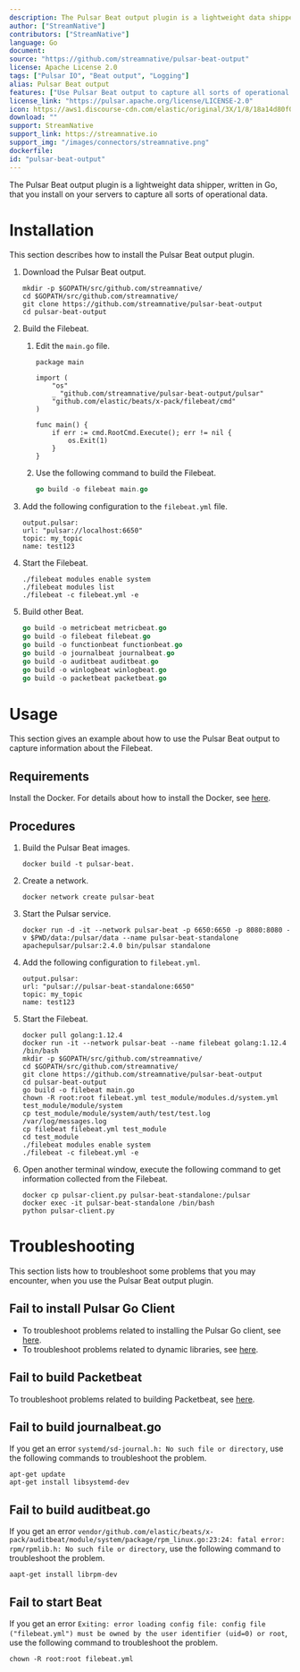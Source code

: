 ```yaml
---
description: The Pulsar Beat output plugin is a lightweight data shipper, written in Go, that you install on your servers to capture all sorts of operational data.
author: ["StreamNative"]
contributors: ["StreamNative"]
language: Go
document: 
source: "https://github.com/streamnative/pulsar-beat-output"
license: Apache License 2.0
tags: ["Pulsar IO", "Beat output", "Logging"]
alias: Pulsar Beat output
features: ["Use Pulsar Beat output to capture all sorts of operational data"]
license_link: "https://pulsar.apache.org/license/LICENSE-2.0"
icon: https://aws1.discourse-cdn.com/elastic/original/3X/1/8/18a14d80f0e626d44a1b531df11869baea5c9cf4.png
download: ""
support: StreamNative
support_link: https://streamnative.io
support_img: "/images/connectors/streamnative.png"
dockerfile: 
id: "pulsar-beat-output"
---
```



The Pulsar Beat output plugin is a lightweight data shipper, written in Go, that you install on your servers to capture all sorts of operational data.

# Installation

This section describes how to install the Pulsar Beat output plugin.

1. Download the Pulsar Beat output.

    ```
    mkdir -p $GOPATH/src/github.com/streamnative/
    cd $GOPATH/src/github.com/streamnative/
    git clone https://github.com/streamnative/pulsar-beat-output
    cd pulsar-beat-output
    ```

2. Build the Filebeat.

   1. Edit the `main.go` file.

        ```
        package main

        import (
            "os"
            _ "github.com/streamnative/pulsar-beat-output/pulsar"
            "github.com/elastic/beats/x-pack/filebeat/cmd"
        )

        func main() {
            if err := cmd.RootCmd.Execute(); err != nil {
                os.Exit(1)
            }
        }
        ```
   2. Use the following command to build the Filebeat.

        ```go
        go build -o filebeat main.go
        ```

3. Add the following configuration to the `filebeat.yml` file.

    ```
    output.pulsar:
    url: "pulsar://localhost:6650"
    topic: my_topic
    name: test123
    ```

4. Start the Filebeat.

    ```
    ./filebeat modules enable system
    ./filebeat modules list
    ./filebeat -c filebeat.yml -e
    ```

5. Build other Beat.

    ```go
    go build -o metricbeat metricbeat.go
    go build -o filebeat filebeat.go
    go build -o functionbeat functionbeat.go
    go build -o journalbeat journalbeat.go
    go build -o auditbeat auditbeat.go
    go build -o winlogbeat winlogbeat.go
    go build -o packetbeat packetbeat.go
    ```

# Usage

This section gives an example about how to use the Pulsar Beat output to capture information about the Filebeat.

## Requirements

Install the Docker. For details about how to install the Docker, see [here](https://docs.docker.com/docker-for-mac/install/).

## Procedures

1. Build the Pulsar Beat images.

    ```
    docker build -t pulsar-beat.
    ```

2. Create a network.

    ```
    docker network create pulsar-beat
    ```

3. Start the Pulsar service.

    ```
    docker run -d -it --network pulsar-beat -p 6650:6650 -p 8080:8080 -v $PWD/data:/pulsar/data --name pulsar-beat-standalone apachepulsar/pulsar:2.4.0 bin/pulsar standalone
    ```

4. Add the following configuration to `filebeat.yml`.

    ```
    output.pulsar:
    url: "pulsar://pulsar-beat-standalone:6650"
    topic: my_topic
    name: test123
    ```

5. Start the Filebeat.

    ```
    docker pull golang:1.12.4
    docker run -it --network pulsar-beat --name filebeat golang:1.12.4 /bin/bash
    mkdir -p $GOPATH/src/github.com/streamnative/
    cd $GOPATH/src/github.com/streamnative/
    git clone https://github.com/streamnative/pulsar-beat-output
    cd pulsar-beat-output
    go build -o filebeat main.go
    chown -R root:root filebeat.yml test_module/modules.d/system.yml test_module/module/system
    cp test_module/module/system/auth/test/test.log /var/log/messages.log
    cp filebeat filebeat.yml test_module
    cd test_module
    ./filebeat modules enable system
    ./filebeat -c filebeat.yml -e
    ```

6. Open another terminal window, execute the following command to get information collected from the Filebeat.

    ```
    docker cp pulsar-client.py pulsar-beat-standalone:/pulsar
    docker exec -it pulsar-beat-standalone /bin/bash
    python pulsar-client.py
    ```

# Troubleshooting

This section lists how to troubleshoot some problems that you may encounter, when you use the Pulsar Beat output plugin.

## Fail to install Pulsar Go Client

- To troubleshoot problems related to installing the Pulsar Go client, see [here](https://streamnative.io/docs/v1.0.0/connect/client/go/).
- To troubleshoot problems related to dynamic libraries, see [here](https://streamnative.io/docs/v1.0.0/connect/client/cpp/).

## Fail to build Packetbeat

To troubleshoot problems related to building Packetbeat, see [here](https://github.com/elastic/beats/issues/11054).

## Fail to build journalbeat.go

If you get an error `systemd/sd-journal.h: No such file or directory`, use the following commands to troubleshoot the problem.

```
apt-get update
apt-get install libsystemd-dev
```

## Fail to build auditbeat.go

If you get an error `vendor/github.com/elastic/beats/x-pack/auditbeat/module/system/package/rpm_linux.go:23:24: fatal error: rpm/rpmlib.h: No such file or directory`, use the following command to troubleshoot the problem.

```
aapt-get install librpm-dev
```

## Fail to start Beat

If you get an error `Exiting: error loading config file: config file ("filebeat.yml") must be owned by the user identifier (uid=0) or root`, use the following command to troubleshoot the problem.

```
chown -R root:root filebeat.yml
```
